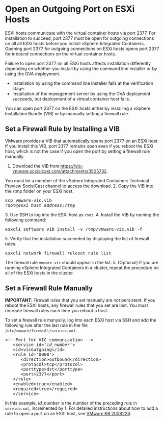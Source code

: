 # Open an Outgoing Port on ESXi Hosts

ESXi hosts communicate with the virtual container hosts via port 2377. For installation to succeed, port 2377 must be open for outgoing connections on all all ESXi hosts before you install vSphere Integrated Containers. Opening port 2377 for outgoing connections on ESXi hosts opens port 2377 for inbound connections on the virtual container hosts.

Failure to open port 2377 on all ESXi hosts affects installation differently, depending on whether you install by using the command line installer or by using the OVA deployment.
 
- Installation by using the command line installer fails at the verification stage. 
- Installation of the management server by using the OVA deployment succeeds, but deployment of a virtual container host fails.  

You can open port 2377 on the ESXi hosts either by installing a vSphere Installation Bundle (VIB) or by manually setting a firewall rule.  

## Set a Firewall Rule by Installing a VIB ##
VMware provides a VIB that automatically opens port 2377 on an ESXi host. If you install this VIB, port 2377 remains open even if you reboot the ESXi host, which is not the case if you open the port by setting a firewall rule manually.

1. Download the VIB from https://vic-vmware.socialcast.com/attachments/3505732.

 You must be a member of the vSphere Integrated Containers Technical Preview SocialCast channel to access the download.
2. Copy the VIB into the /tmp folder on your ESXi host.<pre>scp vmware-vic.vib root@<i>esxi_host_address</i>:/tmp</pre>
3. Use SSH to log into the ESXi host as `root`.
4. Install the VIB by running the following command:<pre>esxcli software vib install -v /tmp/vmware-vic.vib -f</pre>
5. Verify that the installation succeeded by displaying the list of firewall rules.<pre>esxcli network firewall ruleset rule list</pre> 
 The firewall rule `vmware-vic` should appear in the list.
5. (Optional) If you are running vSphere Integrated Containers in a cluster, repeat the procedure on all of the ESXi hosts in the cluster.

## Set a Firewall Rule Manually ##

**IMPORTANT**: Firewall rules that you set manually are not persistent. If you reboot the ESXi hosts, any firewall rules that you set are lost. You must recreate firewall rules each time you reboot a host.

To set a firewall rule manyally, log into each ESXi host via SSH and add the following rule after the last rule in the file ```/etc/vmware/firewall/service.xml```.

<pre>&lt;!--Port for VIC communication --&gt;
   &lt;service id='<i>id_number</i>'&gt;
   &lt;id&gt;vicoutgoing&lt;/id&gt;
   &lt;rule id='0000'&gt;
      &lt;direction&gt;outbound&lt;/direction&gt;
      &lt;protocol&gt;tcp&lt;/protocol&gt;
      &lt;porttype&gt;dst&lt;/porttype&gt;
      &lt;port&gt;2377&lt;/port&gt;
   &lt;/rule&gt;
   &lt;enabled&gt;true&lt;/enabled&gt;
   &lt;required&gt;true&lt;/required&gt;
   &lt;/service&gt;
</pre>

  
In this example, *id_number* is the number of the preceding rule in ```service.xml```, incremented by 1. For detailed instructions about how to add a rule to open a port on an ESXi host, see [VMware KB 2008226]( http://kb.vmware.com/selfservice/microsites/search.do?language=en_US&cmd=displayKC&externalId=2008226).



